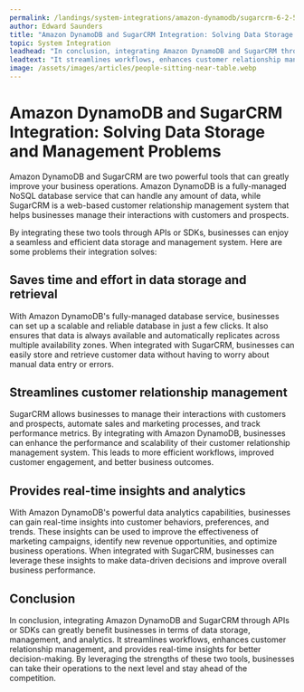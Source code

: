 ```yaml
---
permalink: /landings/system-integrations/amazon-dynamodb/sugarcrm-6-2-5
author: Edward Saunders
title: "Amazon DynamoDB and SugarCRM Integration: Solving Data Storage and Management Problems"
topic: System Integration
leadhead: "In conclusion, integrating Amazon DynamoDB and SugarCRM through APIs or SDKs can greatly benefit businesses in terms of data storage, management, and analytics"
leadtext: "It streamlines workflows, enhances customer relationship management, and provides real-time insights for better decision-making. By leveraging the strengths of these two tools, businesses can take their operations to the next level and stay ahead of the competition."
image: /assets/images/articles/people-sitting-near-table.webp
---
```

<div class="arttext">
<h1>Amazon DynamoDB and SugarCRM Integration: Solving Data Storage and Management Problems</h1>

<p>Amazon DynamoDB and SugarCRM are two powerful tools that can greatly improve your business operations. Amazon DynamoDB is a fully-managed NoSQL database service that can handle any amount of data, while SugarCRM is a web-based customer relationship management system that helps businesses manage their interactions with customers and prospects.</p>

<p>By integrating these two tools through APIs or SDKs, businesses can enjoy a seamless and efficient data storage and management system. Here are some problems their integration solves:</p>

<h2>Saves time and effort in data storage and retrieval</h2>

<p>With Amazon DynamoDB's fully-managed database service, businesses can set up a scalable and reliable database in just a few clicks. It also ensures that data is always available and automatically replicates across multiple availability zones. When integrated with SugarCRM, businesses can easily store and retrieve customer data without having to worry about manual data entry or errors.</p>

<h2>Streamlines customer relationship management</h2>

<p>SugarCRM allows businesses to manage their interactions with customers and prospects, automate sales and marketing processes, and track performance metrics. By integrating with Amazon DynamoDB, businesses can enhance the performance and scalability of their customer relationship management system. This leads to more efficient workflows, improved customer engagement, and better business outcomes.</p>

<h2>Provides real-time insights and analytics</h2>

<p>With Amazon DynamoDB's powerful data analytics capabilities, businesses can gain real-time insights into customer behaviors, preferences, and trends. These insights can be used to improve the effectiveness of marketing campaigns, identify new revenue opportunities, and optimize business operations. When integrated with SugarCRM, businesses can leverage these insights to make data-driven decisions and improve overall business performance.</p>

<h2>Conclusion</h2>

<p>In conclusion, integrating Amazon DynamoDB and SugarCRM through APIs or SDKs can greatly benefit businesses in terms of data storage, management, and analytics. It streamlines workflows, enhances customer relationship management, and provides real-time insights for better decision-making. By leveraging the strengths of these two tools, businesses can take their operations to the next level and stay ahead of the competition.</p>

</div>